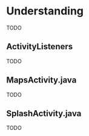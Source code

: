 # Understanding
TODO

## ActivityListeners
TODO

## MapsActivity.java
TODO

## SplashActivity.java
TODO